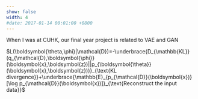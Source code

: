```yaml
---
show: false
width: 4
#date: 2017-01-14 00:01:00 +0800
---
```

<div class="p-4 text-center">
<p>When I was at CUHK, our final year project is related to VAE and GAN</p>
$L(\boldsymbol{\theta,\phi}|\mathcal{D})=-\underbrace{D_{\mathbb{KL}}(q_{\mathcal{D},\boldsymbol{\phi}}(\boldsymbol{x},\boldsymbol{z})||p_{\boldsymbol{\theta}}(\boldsymbol{x},\boldsymbol{z}))}_{\text{KL divergence}}+\underbrace{\mathbb{E}_{p_{\mathcal{D}}(\boldsymbol{x})}[\log p_{\mathcal{D}}(\boldsymbol{x})]}_{\text{Reconstruct the input data}}$
</div>